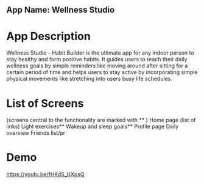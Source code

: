## App Name: Wellness Studio

# App Description
Wellness Studio - Habit Builder is the ultimate app for any indoor person to stay healthy and form positive habits. It guides users to reach their daily wellness goals by simple reminders like moving around after sitting for a certain period of time and helps users to stay active by incorporating simple physical movements like stretching into users busy life schedules.

# List of Screens
(screens central to the functionality are marked with ** )
  Home page (list of links)
  Light exercises**
  Wakeup and sleep goals**
  Profile page
  Daily overview
  Friends list/pr

# Demo
https://youtu.be/fHKdS_UXpsQ
